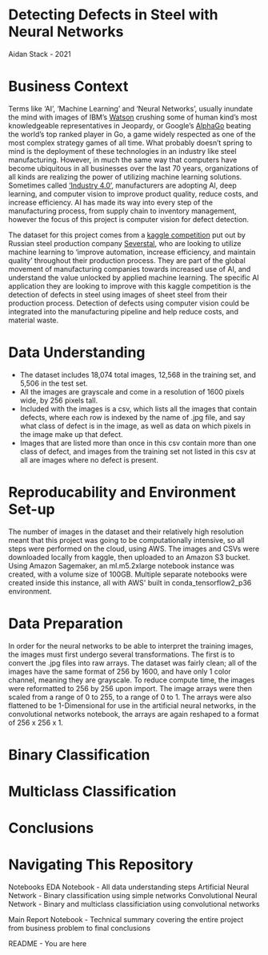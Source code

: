 #  Detecting Defects in Steel with Neural Networks 
Aidan Stack - 2021

# Business Context

  Terms like ‘AI’, ‘Machine Learning’ and ‘Neural Networks’, usually inundate the mind with images of IBM’s [Watson](https://www.ibm.com/watson) crushing some of human kind’s most knowledgeable representatives in Jeopardy, or Google’s [AlphaGo](https://deepmind.com/research/case-studies/alphago-the-story-so-far) beating the world’s top ranked player in Go, a game widely respected as one of the most complex strategy games of all time. What probably doesn’t spring to mind is the deployment of these technologies in an industry like steel manufacturing. However, in much the same way that computers have become ubiquitous in all businesses over the last 70 years, organizations of all kinds are realizing the power of utilizing machine learning solutions. Sometimes called [‘Industry 4.0’](https://www.n-ix.com/computer-vision-manufacturing/), manufacturers are adopting AI, deep learning, and computer vision to improve product quality, reduce costs, and increase efficiency. AI has made its way into every step of the manufacturing process, from supply chain to inventory management, however the focus of this project is computer vision for defect detection.

  The dataset for this project comes from a [kaggle competition](https://www.kaggle.com/c/severstal-steel-defect-detection) put out by Russian steel production company [Severstal](https://www.severstal.com/eng/about/), who are looking to utilize machine learning to ‘improve automation, increase efficiency, and maintain quality’ throughout their production process. They are part of the global movement of manufacturing companies towards increased use of AI, and understand the value unlocked by applied machine learning. The specific AI application they are looking to improve with this kaggle competition is the detection of defects in steel using images of sheet steel from their production process. Detection of defects using computer vision could be integrated into the manufacturing pipeline and help reduce costs, and material waste. 

# Data Understanding 

* The dataset includes 18,074 total images, 12,568 in the training set, and 5,506 in the test set. 
* All the images are grayscale and come in a resolution of 1600 pixels wide, by 256 pixels tall. 
* Included with the images is a csv, which lists all the images that contain defects, where each row is indexed by the name of .jpg file, and say what class of defect is in the image, as well as data on which pixels in the image make up that defect. 
* Images that are listed more than once in this csv contain more than one class of defect, and images from the training set not listed in this csv at all are images where no defect is present.

# Reproducability and Environment Set-up

The number of images in the dataset and their relatively high resolution meant that this project was going to be computationally intensive, so all steps were performed on the cloud, using AWS. The images and CSVs were downloaded locally from kaggle, then uploaded to an Amazon S3 bucket. Using Amazon Sagemaker, an ml.m5.2xlarge notebook instance was created, with a volume size of 100GB. Multiple separate notebooks were created inside this instance, all with AWS' built in conda_tensorflow2_p36 environment. 

# Data Preparation

In order for the neural networks to be able to interpret the training images, the images must first undergo several transformations. The first is to convert the .jpg files into raw arrays. The dataset was fairly clean; all of the images have the same format of 256 by 1600, and have only 1 color channel, meaning they are grayscale. To reduce compute time, the images were reformatted to 256 by 256 upon import. The image arrays were then scaled from a range of 0 to 255, to a range of 0 to 1. The arrays were also flattened to be 1-Dimensional for use in the artificial neural networks, in the convolutional networks notebook, the arrays are again reshaped to a format of 256 x 256 x 1. 

# Binary Classification 

# Multiclass Classification 

# Conclusions

# Navigating This Repository

  Notebooks
    EDA Notebook - All data understanding steps 
    Artificial Neural Network - Binary classification using simple networks
    Convolutional Neural Network - Binary and multiclass classificiation using convolutional networks

  Main Report Notebook - Technical summary covering the entire project from business problem to final conclusions
  
  README - You are here 






